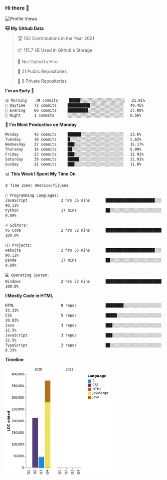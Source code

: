 ### Hi there 👋

<!--START_SECTION:waka-->
![Profile Views](http://img.shields.io/badge/Profile%20Views-0-blue)

**🐱 My Github Data** 

> 🏆 102 Contributions in the Year 2021
 > 
> 📦 115.7 kB Used in Github's Storage 
 > 
> 🚫 Not Opted to Hire
 > 
> 📜 21 Public Repositories 
 > 
> 🔑 8 Private Repositories  
 > 
**I'm an Early 🐤** 

```text
🌞 Morning    39 commits     █████░░░░░░░░░░░░░░░░░░░░   21.91% 
🌆 Daytime    72 commits     ██████████░░░░░░░░░░░░░░░   40.45% 
🌃 Evening    66 commits     █████████░░░░░░░░░░░░░░░░   37.08% 
🌙 Night      1 commits      ░░░░░░░░░░░░░░░░░░░░░░░░░   0.56%

```
📅 **I'm Most Productive on Monday** 

```text
Monday       42 commits     ██████░░░░░░░░░░░░░░░░░░░   23.6% 
Tuesday      10 commits     █░░░░░░░░░░░░░░░░░░░░░░░░   5.62% 
Wednesday    27 commits     ███░░░░░░░░░░░░░░░░░░░░░░   15.17% 
Thursday     16 commits     ██░░░░░░░░░░░░░░░░░░░░░░░   8.99% 
Friday       23 commits     ███░░░░░░░░░░░░░░░░░░░░░░   12.92% 
Saturday     39 commits     █████░░░░░░░░░░░░░░░░░░░░   21.91% 
Sunday       21 commits     ███░░░░░░░░░░░░░░░░░░░░░░   11.8%

```


📊 **This Week I Spent My Time On** 

```text
⌚︎ Time Zone: America/Tijuana

💬 Programming Languages: 
JavaScript               2 hrs 35 mins       ██████████████████████░░░   90.11% 
Python                   17 mins             ██░░░░░░░░░░░░░░░░░░░░░░░   9.89%

🔥 Editors: 
VS Code                  2 hrs 52 mins       █████████████████████████   100.0%

🐱‍💻 Projects: 
website                  2 hrs 35 mins       ██████████████████████░░░   90.11% 
pande                    17 mins             ██░░░░░░░░░░░░░░░░░░░░░░░   9.89%

💻 Operating System: 
Windows                  2 hrs 52 mins       █████████████████████████   100.0%

```

**I Mostly Code in HTML** 

```text
HTML                     8 repos             ████████░░░░░░░░░░░░░░░░░   33.33% 
CSS                      5 repos             █████░░░░░░░░░░░░░░░░░░░░   20.83% 
Java                     3 repos             ███░░░░░░░░░░░░░░░░░░░░░░   12.5% 
JavaScript               3 repos             ███░░░░░░░░░░░░░░░░░░░░░░   12.5% 
TypeScript               2 repos             ██░░░░░░░░░░░░░░░░░░░░░░░   8.33%

```


**Timeline**

![Chart not found](https://raw.githubusercontent.com/Aarushi-Pandey/Aarushi-Pandey/main/charts/bar_graph.png) 


<!--END_SECTION:waka-->
